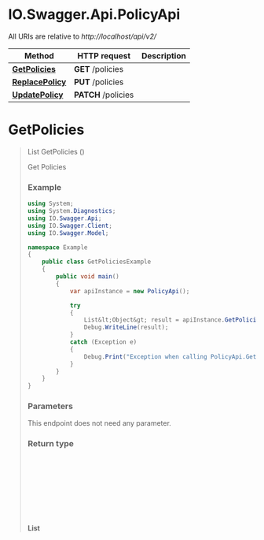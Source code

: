 # IO.Swagger.Api.PolicyApi

All URIs are relative to *http://localhost/api/v2/*

Method | HTTP request | Description
------------- | ------------- | -------------
[**GetPolicies**](PolicyApi.md#getpolicies) | **GET** /policies | 
[**ReplacePolicy**](PolicyApi.md#replacepolicy) | **PUT** /policies | 
[**UpdatePolicy**](PolicyApi.md#updatepolicy) | **PATCH** /policies | 


<a name="getpolicies"></a>
# **GetPolicies**
> List<Object> GetPolicies ()



Get Policies

### Example
```csharp
using System;
using System.Diagnostics;
using IO.Swagger.Api;
using IO.Swagger.Client;
using IO.Swagger.Model;

namespace Example
{
    public class GetPoliciesExample
    {
        public void main()
        {
            var apiInstance = new PolicyApi();

            try
            {
                List&lt;Object&gt; result = apiInstance.GetPolicies();
                Debug.WriteLine(result);
            }
            catch (Exception e)
            {
                Debug.Print("Exception when calling PolicyApi.GetPolicies: " + e.Message );
            }
        }
    }
}
```

### Parameters
This endpoint does not need any parameter.

### Return type

**List<Object>**

### Authorization

No authorization required

### HTTP request headers

 - **Content-Type**: application/json
 - **Accept**: application/json

[[Back to top]](#) [[Back to API list]](../README.md#documentation-for-api-endpoints) [[Back to Model list]](../README.md#documentation-for-models) [[Back to README]](../README.md)

<a name="replacepolicy"></a>
# **ReplacePolicy**
> void ReplacePolicy ()



Replace Policy

### Example
```csharp
using System;
using System.Diagnostics;
using IO.Swagger.Api;
using IO.Swagger.Client;
using IO.Swagger.Model;

namespace Example
{
    public class ReplacePolicyExample
    {
        public void main()
        {
            var apiInstance = new PolicyApi();

            try
            {
                apiInstance.ReplacePolicy();
            }
            catch (Exception e)
            {
                Debug.Print("Exception when calling PolicyApi.ReplacePolicy: " + e.Message );
            }
        }
    }
}
```

### Parameters
This endpoint does not need any parameter.

### Return type

void (empty response body)

### Authorization

No authorization required

### HTTP request headers

 - **Content-Type**: application/json
 - **Accept**: application/json

[[Back to top]](#) [[Back to API list]](../README.md#documentation-for-api-endpoints) [[Back to Model list]](../README.md#documentation-for-models) [[Back to README]](../README.md)

<a name="updatepolicy"></a>
# **UpdatePolicy**
> void UpdatePolicy (Patch policyPatch)



Update Policy

### Example
```csharp
using System;
using System.Diagnostics;
using IO.Swagger.Api;
using IO.Swagger.Client;
using IO.Swagger.Model;

namespace Example
{
    public class UpdatePolicyExample
    {
        public void main()
        {
            var apiInstance = new PolicyApi();
            var policyPatch = new Patch(); // Patch | 

            try
            {
                apiInstance.UpdatePolicy(policyPatch);
            }
            catch (Exception e)
            {
                Debug.Print("Exception when calling PolicyApi.UpdatePolicy: " + e.Message );
            }
        }
    }
}
```

### Parameters

Name | Type | Description  | Notes
------------- | ------------- | ------------- | -------------
 **policyPatch** | [**Patch**](Patch.md)|  | 

### Return type

void (empty response body)

### Authorization

No authorization required

### HTTP request headers

 - **Content-Type**: application/json
 - **Accept**: application/json

[[Back to top]](#) [[Back to API list]](../README.md#documentation-for-api-endpoints) [[Back to Model list]](../README.md#documentation-for-models) [[Back to README]](../README.md)

